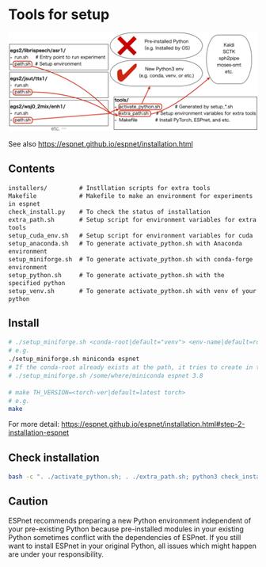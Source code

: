 # Tools for setup

<div align="left"><img src="../doc/image/environment_structure.png" width="700"/></div>


See also https://espnet.github.io/espnet/installation.html

## Contents
```
installers/         # Instllation scripts for extra tools
Makefile            # Makefile to make an environment for experiments in espnet
check_install.py    # To check the status of installation
extra_path.sh       # Setup script for environment variables for extra tools
setup_cuda_env.sh   # Setup script for environment variables for cuda
setup_anaconda.sh   # To generate activate_python.sh with Anaconda environment
setup_miniforge.sh  # To generate activate_python.sh with conda-forge environment
setup_python.sh     # To generate activate_python.sh with the specified python
setup_venv.sh       # To generate activate_python.sh with venv of your python
```

## Install

```sh
# ./setup_miniforge.sh <conda-root|default="venv"> <env-name|default=root env> <python-version|default=latest python>
# e.g.
./setup_miniforge.sh miniconda espnet
# If the conda-root already exists at the path, it tries to create in the conda
# ./setup_miniforge.sh /some/where/miniconda espnet 3.8

# make TH_VERSION=<torch-ver|default=latest torch>
# e.g.
make
```

For more detail: https://espnet.github.io/espnet/installation.html#step-2-installation-espnet



## Check installation

```sh
bash -c ". ./activate_python.sh; . ./extra_path.sh; python3 check_install.py"
```


## Caution

ESPnet recommends preparing a new Python environment independent of your pre-existing Python because pre-installed modules in your existing Python sometimes conflict with the dependencies of ESPnet. If you still want to install ESPnet in your original Python, all issues which might happen are under your responsibility.
